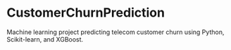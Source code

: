 # CustomerChurnPrediction
Machine learning project predicting telecom customer churn using Python, Scikit-learn, and XGBoost.
